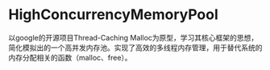 # HighConcurrencyMemoryPool
以google的开源项目Thread-Caching Malloc为原型，学习其核心框架的思想，简化模拟出的一个高并发内存池。实现了高效的多线程内存管理，用于替代系统的内存分配相关的函数（malloc、free）。

